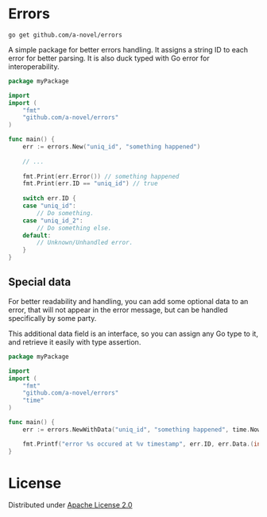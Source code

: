 # Errors

```
go get github.com/a-novel/errors
```

A simple package for better errors handling. It assigns a string ID to each error for better parsing. It is also
duck typed with Go error for interoperability.

```go
package myPackage

import
import (
	"fmt"
	"github.com/a-novel/errors"
)

func main() {
    err := errors.New("uniq_id", "something happened")
    
    // ... 
    
    fmt.Print(err.Error()) // something happened
    fmt.Print(err.ID == "uniq_id") // true
    
    switch err.ID {
    case "uniq_id":
        // Do something.
    case "uniq_id_2":
        // Do something else.
    default:
        // Unknown/Unhandled error.
    }
}
```

## Special data

For better readability and handling, you can add some optional data to an error, that will not appear in the error
message, but can be handled specifically by some party.

This additional data field is an interface, so you can assign any Go type to it, and retrieve it easily with type
assertion.

```go
package myPackage

import
import (
	"fmt"
	"github.com/a-novel/errors"
	"time"
)

func main() {
	err := errors.NewWithData("uniq_id", "something happened", time.Now().UnixNano())

	fmt.Printf("error %s occured at %v timestamp", err.ID, err.Data.(int64)) // true
}
```

# License

Distributed under [Apache License 2.0](https://www.github.com/a-novel/errors/blob/master/LICENSE)